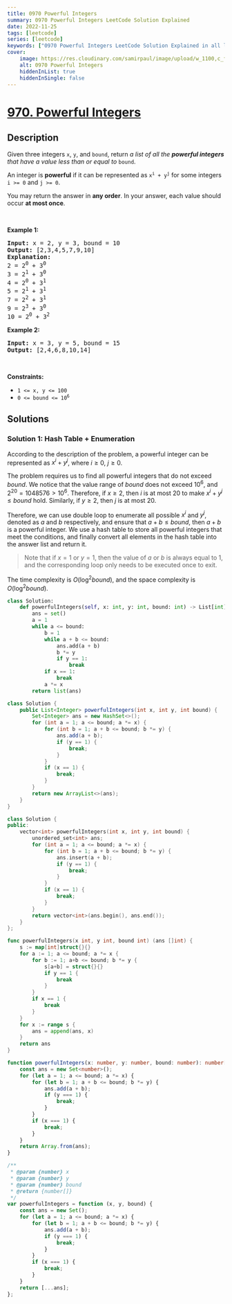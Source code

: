 ```yaml
---
title: 0970 Powerful Integers
summary: 0970 Powerful Integers LeetCode Solution Explained
date: 2022-11-25
tags: [leetcode]
series: [leetcode]
keywords: ["0970 Powerful Integers LeetCode Solution Explained in all languages", "0970 Powerful Integers", "LeetCode", "leetcode solution in Python3 C++ Java Go PHP Ruby Swift TypeScript Rust C# JavaScript C", "GeeksforGeeks", "InterviewBit", "Coding Ninjas", "HackerRank", "HackerEarth", "CodeChef", "TopCoder", "AlgoExpert", "freeCodeCamp", "Codeforces", "GitHub", "AtCoder", "Samir Paul"]
cover:
    image: https://res.cloudinary.com/samirpaul/image/upload/w_1100,c_fit,co_rgb:FFFFFF,l_text:Arial_75_bold:0970 Powerful Integers - Solution Explained/problem-solving.webp
    alt: 0970 Powerful Integers
    hiddenInList: true
    hiddenInSingle: false
---
```



# [970. Powerful Integers](https://leetcode.com/problems/powerful-integers)


## Description

<p>Given three integers <code>x</code>, <code>y</code>, and <code>bound</code>, return <em>a list of all the <strong>powerful integers</strong> that have a value less than or equal to</em> <code>bound</code>.</p>

<p>An integer is <strong>powerful</strong> if it can be represented as <code>x<sup>i</sup> + y<sup>j</sup></code> for some integers <code>i &gt;= 0</code> and <code>j &gt;= 0</code>.</p>

<p>You may return the answer in <strong>any order</strong>. In your answer, each value should occur <strong>at most once</strong>.</p>

<p>&nbsp;</p>
<p><strong class="example">Example 1:</strong></p>

<pre>
<strong>Input:</strong> x = 2, y = 3, bound = 10
<strong>Output:</strong> [2,3,4,5,7,9,10]
<strong>Explanation:</strong>
2 = 2<sup>0</sup> + 3<sup>0</sup>
3 = 2<sup>1</sup> + 3<sup>0</sup>
4 = 2<sup>0</sup> + 3<sup>1</sup>
5 = 2<sup>1</sup> + 3<sup>1</sup>
7 = 2<sup>2</sup> + 3<sup>1</sup>
9 = 2<sup>3</sup> + 3<sup>0</sup>
10 = 2<sup>0</sup> + 3<sup>2</sup>
</pre>

<p><strong class="example">Example 2:</strong></p>

<pre>
<strong>Input:</strong> x = 3, y = 5, bound = 15
<strong>Output:</strong> [2,4,6,8,10,14]
</pre>

<p>&nbsp;</p>
<p><strong>Constraints:</strong></p>

<ul>
	<li><code>1 &lt;= x, y &lt;= 100</code></li>
	<li><code>0 &lt;= bound &lt;= 10<sup>6</sup></code></li>
</ul>

## Solutions

### Solution 1: Hash Table + Enumeration

According to the description of the problem, a powerful integer can be represented as $x^i + y^j$, where $i \geq 0$, $j \geq 0$.

The problem requires us to find all powerful integers that do not exceed $bound$. We notice that the value range of $bound$ does not exceed $10^6$, and $2^{20} = 1048576 \gt 10^6$. Therefore, if $x \geq 2$, then $i$ is at most $20$ to make $x^i + y^j \leq bound$ hold. Similarly, if $y \geq 2$, then $j$ is at most $20$.

Therefore, we can use double loop to enumerate all possible $x^i$ and $y^j$, denoted as $a$ and $b$ respectively, and ensure that $a + b \leq bound$, then $a + b$ is a powerful integer. We use a hash table to store all powerful integers that meet the conditions, and finally convert all elements in the hash table into the answer list and return it.

> Note that if $x=1$ or $y=1$, then the value of $a$ or $b$ is always equal to $1$, and the corresponding loop only needs to be executed once to exit.

The time complexity is $O(\log^2 bound)$, and the space complexity is $O(\log^2 bound)$.

<!-- tabs:start -->

```python
class Solution:
    def powerfulIntegers(self, x: int, y: int, bound: int) -> List[int]:
        ans = set()
        a = 1
        while a <= bound:
            b = 1
            while a + b <= bound:
                ans.add(a + b)
                b *= y
                if y == 1:
                    break
            if x == 1:
                break
            a *= x
        return list(ans)
```

```java
class Solution {
    public List<Integer> powerfulIntegers(int x, int y, int bound) {
        Set<Integer> ans = new HashSet<>();
        for (int a = 1; a <= bound; a *= x) {
            for (int b = 1; a + b <= bound; b *= y) {
                ans.add(a + b);
                if (y == 1) {
                    break;
                }
            }
            if (x == 1) {
                break;
            }
        }
        return new ArrayList<>(ans);
    }
}
```

```cpp
class Solution {
public:
    vector<int> powerfulIntegers(int x, int y, int bound) {
        unordered_set<int> ans;
        for (int a = 1; a <= bound; a *= x) {
            for (int b = 1; a + b <= bound; b *= y) {
                ans.insert(a + b);
                if (y == 1) {
                    break;
                }
            }
            if (x == 1) {
                break;
            }
        }
        return vector<int>(ans.begin(), ans.end());
    }
};
```

```go
func powerfulIntegers(x int, y int, bound int) (ans []int) {
	s := map[int]struct{}{}
	for a := 1; a <= bound; a *= x {
		for b := 1; a+b <= bound; b *= y {
			s[a+b] = struct{}{}
			if y == 1 {
				break
			}
		}
		if x == 1 {
			break
		}
	}
	for x := range s {
		ans = append(ans, x)
	}
	return ans
}
```

```ts
function powerfulIntegers(x: number, y: number, bound: number): number[] {
    const ans = new Set<number>();
    for (let a = 1; a <= bound; a *= x) {
        for (let b = 1; a + b <= bound; b *= y) {
            ans.add(a + b);
            if (y === 1) {
                break;
            }
        }
        if (x === 1) {
            break;
        }
    }
    return Array.from(ans);
}
```

```js
/**
 * @param {number} x
 * @param {number} y
 * @param {number} bound
 * @return {number[]}
 */
var powerfulIntegers = function (x, y, bound) {
    const ans = new Set();
    for (let a = 1; a <= bound; a *= x) {
        for (let b = 1; a + b <= bound; b *= y) {
            ans.add(a + b);
            if (y === 1) {
                break;
            }
        }
        if (x === 1) {
            break;
        }
    }
    return [...ans];
};
```

<!-- tabs:end -->

<!-- end -->
